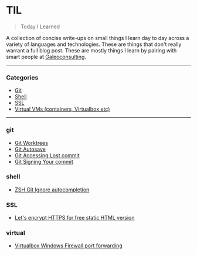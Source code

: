 # TIL

> Today I Learned

A collection of concise write-ups on small things I learn day to day across a
variety of languages and technologies. These are things that don't really
warrant a full blog post. These are mostly things I learn by pairing with
smart people at [Galeoconsulting](https://www.galeoconsulting.com/).

---

### Categories

- [Git](#git)
- [Shell](#shell)
- [SSL](#SSL)
- [Virtual VMs (containers, Virtualbox etc)](#virtual)

---

### git

- [Git Worktrees](git/worktrees.md)
- [Git Autosave](git/autosave.md)
- [Git Accessing Lost commit](git/accessing-lost-commit.md)
- [Git Signing Your commit](git/sign-your-commit.md)

### shell

- [ZSH Git Ignore autocompletion](shell/zsh-git-ignore-completion.md)

### SSL

- [Let's encrypt HTTPS for free static HTML version](ssl/letsencrypt-https-for-free-html.md)

### virtual

- [Virtualbox Windows Firewall port forwarding](virtualization/vb-win-firewall-port-forwarding.md)
